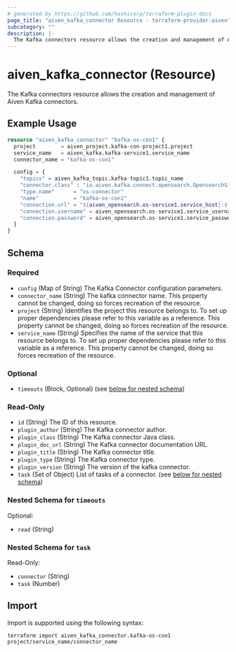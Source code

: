```yaml
---
# generated by https://github.com/hashicorp/terraform-plugin-docs
page_title: "aiven_kafka_connector Resource - terraform-provider-aiven"
subcategory: ""
description: |-
  The Kafka connectors resource allows the creation and management of Aiven Kafka connectors.
---
```


# aiven_kafka_connector (Resource)

The Kafka connectors resource allows the creation and management of Aiven Kafka connectors.

## Example Usage

```terraform
resource "aiven_kafka_connector" "kafka-os-con1" {
  project        = aiven_project.kafka-con-project1.project
  service_name   = aiven_kafka.kafka-service1.service_name
  connector_name = "kafka-os-con1"

  config = {
    "topics" = aiven_kafka_topic.kafka-topic1.topic_name
    "connector.class" : "io.aiven.kafka.connect.opensearch.OpensearchSinkConnector"
    "type.name"      = "os-connector"
    "name"           = "kafka-os-con1"
    "connection.url" = "${aiven_opensearch.os-service1.service_host}:${aiven_opensearch.os-service1.service_port}"
    "connection.username" = aiven_opensearch.os-service1.service_username
    "connection.password" = aiven_opensearch.os-service1.service_password
  }
}
```

<!-- schema generated by tfplugindocs -->
## Schema

### Required

- `config` (Map of String) The Kafka Connector configuration parameters.
- `connector_name` (String) The kafka connector name. This property cannot be changed, doing so forces recreation of the resource.
- `project` (String) Identifies the project this resource belongs to. To set up proper dependencies please refer to this variable as a reference. This property cannot be changed, doing so forces recreation of the resource.
- `service_name` (String) Specifies the name of the service that this resource belongs to. To set up proper dependencies please refer to this variable as a reference. This property cannot be changed, doing so forces recreation of the resource.

### Optional

- `timeouts` (Block, Optional) (see [below for nested schema](#nestedblock--timeouts))

### Read-Only

- `id` (String) The ID of this resource.
- `plugin_author` (String) The Kafka connector author.
- `plugin_class` (String) The Kafka connector Java class.
- `plugin_doc_url` (String) The Kafka connector documentation URL.
- `plugin_title` (String) The Kafka connector title.
- `plugin_type` (String) The Kafka connector type.
- `plugin_version` (String) The version of the kafka connector.
- `task` (Set of Object) List of tasks of a connector. (see [below for nested schema](#nestedatt--task))

<a id="nestedblock--timeouts"></a>
### Nested Schema for `timeouts`

Optional:

- `read` (String)


<a id="nestedatt--task"></a>
### Nested Schema for `task`

Read-Only:

- `connector` (String)
- `task` (Number)

## Import

Import is supported using the following syntax:

```shell
terraform import aiven_kafka_connector.kafka-os-con1 project/service_name/connector_name
```
